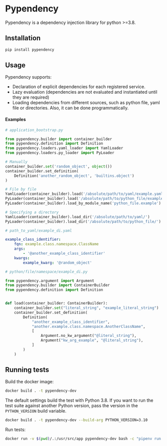 # Pypendency
Pypendency is a dependency injection library for python >=3.8.

## Installation
```bash
pip install pypendency
```

## Usage
Pypendency supports:
* Declaration of explicit dependencies for each registered service.
* Lazy evaluation (dependencies are not evaluated and instantiated until they are required)
* Loading dependencies from different sources, such as python file, yaml file or directories. 
Also, it can be done programmatically.

#### Examples

```python
# application_bootstrap.py

from pypendency.builder import container_builder
from pypendency.definition import Definition
from pypendency.loaders.yaml_loader import YamlLoader
from pypendency.loaders.py_loader import PyLoader

# Manually
container_builder.set('random_object', object())
container_builder.set_definition(
    Definition('another_random_object', 'builtins.object')
)

# File by file
YamlLoader(container_builder).load('/absolute/path/to/yaml/example.yaml')
PyLoader(container_builder).load('/absolute/path/to/python_file/example.py')
PyLoader(container_builder).load_by_module_name('python_file.example')

# Specifying a directory
YamlLoader(container_builder).load_dir('/absolute/path/to/yaml/')
PyLoader(container_builder).load_dir('/absolute/path/to/python_file/')
```

```yaml
# path_to_yaml/example_di.yaml

example_class_identifier:
    fqn: example.class.namespace.ClassName
    args:
        - '@another_example_class_identifier'
    kwargs:
        example_kwarg: '@random_object'
```

```python
# python/file/namespace/example_di.py

from pypendency.argument import Argument
from pypendency.builder import ContainerBuilder
from pypendency.definition import Definition


def load(container_builder: ContainerBuilder):
    container_builder.set("literal_string", "example_literal_string")
    container_builder.set_definition(
        Definition(
            "another_example_class_identifier",
            "another.example.class.namespace.AnotherClassName",
            [
                Argument.no_kw_argument("@literal_string"),
                Argument("kw_arg_example", "@literal_string"),
            ]
        )    
    )
```

## Running tests
Build the docker image:
```bash
docker build . -t pypendency-dev
```

The default settings build the test with Python 3.8. If you want to run the test suite against another Python version, pass the version in the `PYTHON_VERSION` build variable.

```bash
docker build . -t pypendency-dev --build-arg PYTHON_VERSION=3.10
```

Run tests:
```bash
docker run -v $(pwd)/.:/usr/src/app pypendency-dev bash -c "pipenv run make run-tests"
```
